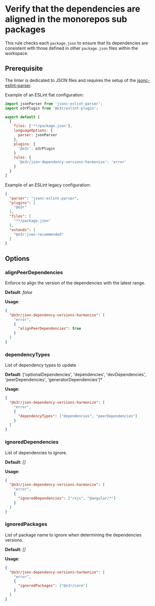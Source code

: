 # Verify that the dependencies are aligned in the monorepos sub packages

This rule checks each `package.json` to ensure that its dependencies are consistent with those defined in other `package.json` files within the workspace.

## Prerequisite

The linter is dedicated to JSON files and requires the setup of the [jsonc-eslint-parser](https://www.npmjs.com/package/jsonc-eslint-parser).

Example of an ESLint flat configuration:

```javascript
import jsonParser from 'jsonc-eslint-parser';
import o3rPlugin from '@o3r/eslint-plugin';

export default [
  {
    files: ['**/package.json'],
    languageOptions: {
      parser: jsonParser
    },
    plugins: {
      '@o3r': o3rPlugin
    }
    rules: {
      '@o3r/json-dependency-versions-harmonize': 'error'
    }
  }
]
```

Example of an ESLint legacy configuration:

```json
{
  "parser": "jsonc-eslint-parser",
  "plugins": [
    "@o3r"
  ],
  "files": [
    "**/package.json"
  ],
  "extends": [
    "@o3r:json-recommended"
  ]
}
```

## Options

### alignPeerDependencies

Enforce to align the version of the dependencies with the latest range.

**Default**: *false*

**Usage**:

```json
{
  "@o3r/json-dependency-versions-harmonize": [
    "error",
    {
      "alignPeerDependencies": true
    }
  ]
}
```

### dependencyTypes

List of dependency types to update

**Default**: ['optionalDependencies', 'dependencies', 'devDependencies', 'peerDependencies', 'generatorDependencies']*

**Usage**:

```json
{
  "@o3r/json-dependency-versions-harmonize": [
    "error",
    {
      "dependencyTypes": ["dependencies", "peerDependencies"]
    }
  ]
}
```

### ignoredDependencies

List of dependencies to ignore.

**Default**: *[]*

**Usage**:

```json
{
  "@o3r/json-dependency-versions-harmonize": [
    "error",
    {
      "ignoredDependencies": ["rxjs", "@angular/*"]
    }
  ]
}
```

### ignoredPackages

List of package name to ignore when determining the dependencies versions.

**Default**: *[]*

**Usage**:

```json
{
  "@o3r/json-dependency-versions-harmonize": [
    "error",
    {
      "ignoredPackages": ["@o3r/core"]
    }
  ]
}
```
